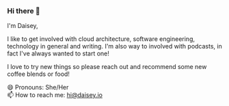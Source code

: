 ### Hi there 👋

I'm Daisey,

I like to get involved with cloud architecture, software engineering, technology in general and writing. I'm also way to involved with podcasts, in fact I've always wanted to start one!

I love to try new things so please reach out and recommend some new coffee blends or food!

😄 Pronouns: She/Her <br>
📫 How to reach me: hi@daisey.io

<!--
**daiseybtw/daiseybtw** is a ✨ _special_ ✨ repository because its `README.md` (this file) appears on your GitHub profile.

Here are some ideas to get you started:

- 🔭 I’m currently working on ...
- 🌱 I’m currently learning ...
- 👯 I’m looking to collaborate on ...
- 🤔 I’m looking for help with ...
- 💬 Ask me about ...
- 📫 How to reach me: ...
- 😄 Pronouns: ...
- ⚡ Fun fact: ...
-->
